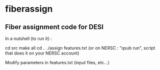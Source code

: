 # fiberassign

Fiber assignment code for DESI
------------------------------------------------------
In a nutshell (to run it) :

cd src
make all
cd ..
./assign features.txt (or on NERSC : "qsub run", script that does it on your NERSC account)

Modify parameters in features.txt (input files, etc...)
